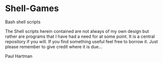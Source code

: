 # Shell-Games
Bash shell scripts

The Shell scripts herein contained are not always of my own design but rather are programs that I have had a need for at some point. It is a central repository if you will. If you find something useful feel free to borrow it. Just please remember to give credit where it is due...

Paul Hartman
